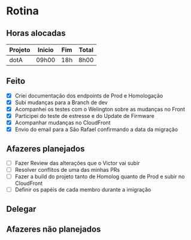 # Rotina

## Horas alocadas

Projeto | Inicio | Fim | Total
--------|-------|-------|------
dotA    | 09h00 | 18h | 8h00

## Feito

- [x] Criei documentação dos endpoints de Prod e Homologação
- [x] Subi mudanças para a Branch de dev
- [x] Acompanhei os testes com o Welington sobre as mudanças no Front
- [x] Participei do teste de estresse e do Update de Firmware
- [x] Acompanhar mudanças no CloudFront
- [x] Envio do email para a São Rafael confirmando a data da migração

## Afazeres planejados

- [ ] Fazer Review das alterações que o Victor vai subir
- [ ] Resolver conflitos de uma das minhas PRs
- [ ] Fazer a build do projeto tanto de Homolog quanto de Prod e subir no CloudFront
- [ ] Definir os papéis de cada membro durante a imigração

## Delegar



## Afazeres não planejados


<!--stackedit_data:
eyJoaXN0b3J5IjpbLTEzNDIyMDUwODksLTgwNTM4OTIxNSwxMT
A2Nzk2OTMxLDc4MTE0OTMyLC0xMTcwMjA4ODEzLC0xOTg4NzU5
NTE0LDkwMzczNzU1OCwtODMxNjQwMjYxLDE5ODk4OTYyMzUsMT
Q0OTM1NTUwLC0xNDkxMzUzNjUwLDUxNzI0NzA2MiwtNjY4MTYy
NDIyLC01OTE0MjU5OTgsLTYyOTg3MTIyMiwxNjM2MDM1NTc4LC
0xNDg2Mjc0MzAxLC0xMTYxODE3LDc2NTQ5ODIxOSwtMTkxMzE0
MjM5Ml19
-->